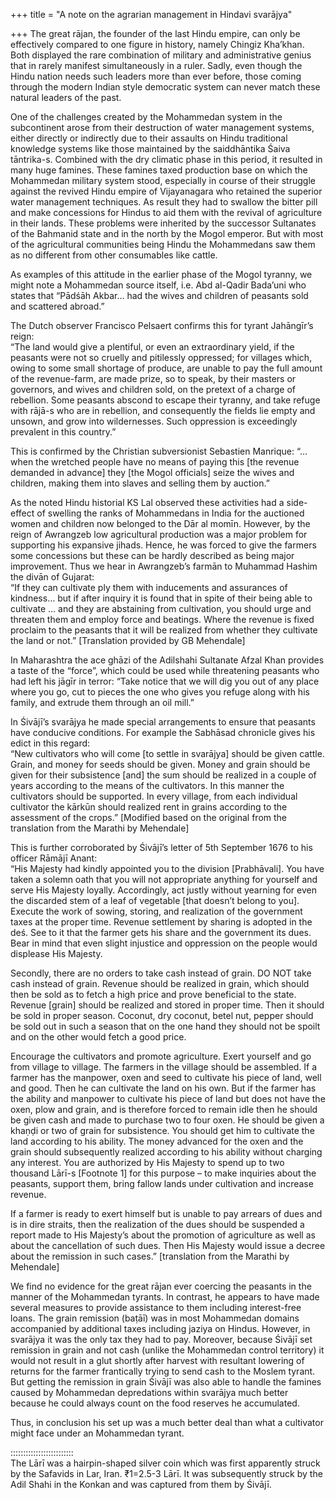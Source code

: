 +++
title = "A note on the agrarian management in Hindavi svarājya"

+++
The great rājan, the founder of the last Hindu empire, can only be
effectively compared to one figure in history, namely Chingiz Kha’khan.
Both displayed the rare combination of military and administrative
genius that in rarely manifest simultaneously in a ruler. Sadly, even
though the Hindu nation needs such leaders more than ever before, those
coming through the modern Indian style democratic system can never match
these natural leaders of the past.

One of the challenges created by the Mohammedan system in the
subcontinent arose from their destruction of water management systems,
either directly or indirectly due to their assaults on Hindu traditional
knowledge systems like those maintained by the saiddhāntika Śaiva
tāntrika-s. Combined with the dry climatic phase in this period, it
resulted in many huge famines. These famines taxed production base on
which the Mohammedan military system stood, especially in course of
their struggle against the revived Hindu empire of Vijayanagara who
retained the superior water management techniques. As result they had to
swallow the bitter pill and make concessions for Hindus to aid them with
the revival of agriculture in their lands. These problems were inherited
by the successor Sultanates of the Bahmanid state and in the north by
the Mogol emperor. But with most of the agricultural communities being
Hindu the Mohammedans saw them as no different from other consumables
like cattle.

As examples of this attitude in the earlier phase of the Mogol tyranny,
we might note a Mohammedan source itself, i.e. Abd al-Qadir Bada’uni who
states that “Pādśāh Akbar… had the wives and children of peasants sold
and scattered abroad.”

The Dutch observer Francisco Pelsaert confirms this for tyrant
Jahāngīr’s reign:  
“The land would give a plentiful, or even an extraordinary yield, if the
peasants were not so cruelly and pitilessly oppressed; for villages
which, owing to some small shortage of produce, are unable to pay the
full amount of the revenue-farm, are made prize, so to speak, by their
masters or governors, and wives and children sold, on the pretext of a
charge of rebellion. Some peasants abscond to escape their tyranny, and
take refuge with rājā-s who are in rebellion, and consequently the
fields lie empty and unsown, and grow into wildernesses. Such oppression
is exceedingly prevalent in this country.”

This is confirmed by the Christian subversionist Sebastien Manrique:
“…when the wretched people have no means of paying this \[the
revenue demanded in advance\] they \[the Mogol officials\] seize the
wives and children, making them into slaves and selling them by
auction.”

As the noted Hindu historial KS Lal observed these activities had a
side-effect of swelling the ranks of Mohammedans in India for the
auctioned women and children now belonged to the Dār al momīn. However,
by the reign of Awrangzeb low agricultural production was a major
problem for supporting his expansive jihads. Hence, he was forced to
give the farmers some concessions but these can be hardly described as
being major improvement. Thus we hear in Awrangzeb’s farmān to Muhammad
Hashim the divān of Gujarat:  
“If they can cultivate ply them with inducements and assurances of
kindness… but if after inquiry it is found that in spite of their being
able to cultivate … and they are abstaining from cultivation, you should
urge and threaten them and employ force and beatings. Where the revenue
is fixed proclaim to the peasants that it will be realized from whether
they cultivate the land or not.” \[Translation provided by GB
Mehendale\]

In Maharashtra the ace ghāzi of the Adilshahi Sultanate Afzal Khan
provides a taste of the “force”, which could be used while threatening
peasants who had left his jāgīr in terror: “Take notice that we will dig
you out of any place where you go, cut to pieces the one who gives you
refuge along with his family, and extrude them through an oil mill.”

In Śivājī’s svarājya he made special arrangements to ensure that
peasants have conducive conditions. For example the Sabhāsad chronicle
gives his edict in this regard:  
“New cultivators who will come \[to settle in svarājya\] should be given
cattle. Grain, and money for seeds should be given. Money and grain
should be given for their subsistence \[and\] the sum should be realized
in a couple of years according to the means of the cultivators. In this
manner the cultivators should be supported. In every village, from each
individual cultivator the kārkūn should realized rent in grains
according to the assessment of the crops.” \[Modified based on the
original from the translation from the Marathi by Mehendale\]

This is further corroborated by Śivājī’s letter of 5th September 1676 to
his officer Rāmājī Anant:  
“His Majesty had kindly appointed you to the division \[Prabhāvali\].
You have taken a solemn oath that you will not appropriate anything for
yourself and serve His Majesty loyally. Accordingly, act justly without
yearning for even the discarded stem of a leaf of vegetable \[that
doesn’t belong to you\]. Execute the work of sowing, storing, and
realization of the government taxes at the proper time. Revenue
settlement by sharing is adopted in the deś. See to it that the farmer
gets his share and the government its dues. Bear in mind that even
slight injustice and oppression on the people would displease His
Majesty.

Secondly, there are no orders to take cash instead of grain. DO NOT take
cash instead of grain. Revenue should be realized in grain, which should
then be sold as to fetch a high price and prove beneficial to the state.
Revenue \[grain\] should be realized and stored in proper time. Then it
should be sold in proper season. Coconut, dry coconut, betel nut, pepper
should be sold out in such a season that on the one hand they should not
be spoilt and on the other would fetch a good price.

Encourage the cultivators and promote agriculture. Exert yourself and go
from village to village. The farmers in the village should be assembled.
If a farmer has the manpower, oxen and seed to cultivate his piece of
land, well and good. Then he can cultivate the land on his own. But if
the farmer has the ability and manpower to cultivate his piece of land
but does not have the oxen, plow and grain, and is therefore forced to
remain idle then he should be given cash and made to purchase two to
four oxen. He should be given a khaṇḍi or two of grain for subsistence.
You should get him to cultivate the land according to his ability. The
money advanced for the oxen and the grain should subsequently realized
according to his ability without charging any interest. You are
authorized by His Majesty to spend up to two thousand Lārī-s \[Footnote
1\] for this purpose – to make inquiries about the peasants, support
them, bring fallow lands under cultivation and increase revenue.

If a farmer is ready to exert himself but is unable to pay arrears of
dues and is in dire straits, then the realization of the dues should be
suspended a report made to His Majesty’s about the promotion of
agriculture as well as about the cancellation of such dues. Then His
Majesty would issue a decree about the remission in such cases.”
\[translation from the Marathi by Mehendale\]

We find no evidence for the great rājan ever coercing the peasants in
the manner of the Mohammedan tyrants. In contrast, he appears to have
made several measures to provide assistance to them including
interest-free loans. The grain remission (baṭāī) was in most Mohammedan
domains accompanied by additional taxes including jaziya on Hindus.
However, in svarājya it was the only tax they had to pay. Moreover,
because Śivājī set remission in grain and not cash (unlike the
Mohammedan control territory) it would not result in a glut shortly
after harvest with resultant lowering of returns for the farmer
frantically trying to send cash to the Moslem tyrant. But getting the
remission in grain Śivājī was also able to handle the famines caused by
Mohammedan depredations within svarājya much better because he could
always count on the food reserves he accumulated.

Thus, in conclusion his set up was a much better deal than what a
cultivator might face under an Mohammedan tyrant.

:::::::::::::::::::::::::  
The Lārī was a hairpin-shaped silver coin which was first apparently
struck by the Safavids in Lar, Iran. ₹1=2.5-3 Lārī. It was subsequently
struck by the Adil Shahi in the Konkan and was captured from them by
Śivājī.
